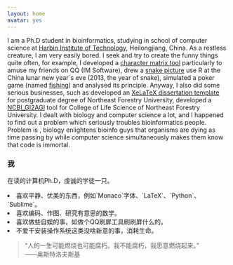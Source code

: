 ```yaml
---
layout: home
avatar: yes
---
```


I am a Ph.D student in bioinformatics, studying in school of computer science at [Harbin Institute of Technology][hit], Heilongjiang, China.
As a restless creature, I am very easily bored. 
I seek and try to create the funny things quite often, for example, I developed a [character matrix tool][zifuzi] particularly to amuse my friends on QQ (IM Software), drew a [snake picture][snake] use R at the China lunar new year`s eve (2013, the year of snake), simulated a poker game (named [fishing][fishing]) and analysed its principle.
Anyway, I also did some serious businesses, such as developed an [XeLaTeX dissertation template][template] for postgraduate degree of Northeast Forestry University, developed a [NCBI_GI2AGI][NCBI_GI2AGI] tool for College of Life Science of Northeast Forestry University. 
I dealt with biology and computer science a lot, and I happened to find out a problem which seriously troubles bioinformatics people.
Problem is , biology enlightens bioinfo guys that organisms are dying as time passing by while computer science simultaneously makes them know that code is immortal.

[hit]: http://en.hit.edu.cn/
[zifuzi]: http://ishare.iask.sina.com.cn/f/15806610.html
[template]: http://sdrv.ms/13MfJSN
[snake]:  http://yanshuo.name/cn/2013/02/snake/
[fishing]:  http://yanshuo.name/cn/2011/08/poker/
[NCBI_GI2AGI]:  http://yanshuo.name/cn/2011/12/NCBIGIAGI/


### 我
在读的计算机Ph.D，虔诚的学徒一只。
<li>喜欢平静、优美的东西，例如`Monaco`字体、`LaTeX`、`Python`、`Sublime`。</li>
<li>喜欢编码、作图、研究有意思的数学。</li>
<li>喜欢做些自娱的事，如做个QQ刷屏工具刷刷屏什么的。</li> 
<li>不爱干安装操作系统这类没啥新意的事，消耗生命。</li>

>“人的一生可能燃烧也可能腐朽。我不能腐朽，我愿意燃烧起来。”  
>——奥斯特洛夫斯基
